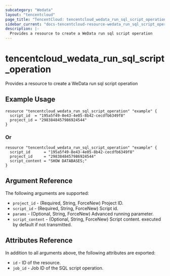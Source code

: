 ```yaml
---
subcategory: "Wedata"
layout: "tencentcloud"
page_title: "TencentCloud: tencentcloud_wedata_run_sql_script_operation"
sidebar_current: "docs-tencentcloud-resource-wedata_run_sql_script_operation"
description: |-
  Provides a resource to create a WeData run sql script operation
---
```


# tencentcloud_wedata_run_sql_script_operation

Provides a resource to create a WeData run sql script operation

## Example Usage

```hcl
resource "tencentcloud_wedata_run_sql_script_operation" "example" {
  script_id  = "195a5f49-8e43-4e05-8b42-cecdfb6349f8"
  project_id = "2983848457986924544"
}
```

### Or

```hcl
resource "tencentcloud_wedata_run_sql_script_operation" "example" {
  script_id      = "195a5f49-8e43-4e05-8b42-cecdfb6349f8"
  project_id     = "2983848457986924544"
  script_content = "SHOW DATABASES;"
}
```

## Argument Reference

The following arguments are supported:

* `project_id` - (Required, String, ForceNew) Project ID.
* `script_id` - (Required, String, ForceNew) Script id.
* `params` - (Optional, String, ForceNew) Advanced running parameter.
* `script_content` - (Optional, String, ForceNew) Script content. executed by default if not transmitted.

## Attributes Reference

In addition to all arguments above, the following attributes are exported:

* `id` - ID of the resource.
* `job_id` - Job ID of the SQL script operation.



